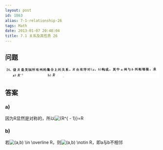 ```yaml
---
layout: post
id: 1863
alias: 7-1-relationship-26
tags: Math
date: 2013-01-07 20:48:04
title: 7.1 关系及其性质 26
---
```


## 问题

[![image](/user_images/1863-1.png "image")](/user_images/1863-1.png)

## 答案

### a)

因为R显然是对称的，所以![{R^{ - 1}}](http://chart.apis.google.com/chart?cht=tx&chs=1x0&chf=bg,s,FFFFFF00&chco=000000&chl=%7BR%5E%7B%20-%201%7D%7D)=R

### b)

若![(a,b) \in \overline R ](http://chart.apis.google.com/chart?cht=tx&chs=1x0&chf=bg,s,FFFFFF00&chco=000000&chl=%28a%2Cb%29%20%5Cin%20%5Coverline%20R%20)，则![(a,b) \notin R](http://chart.apis.google.com/chart?cht=tx&chs=1x0&chf=bg,s,FFFFFF00&chco=000000&chl=%28a%2Cb%29%20%5Cnotin%20R)，即a与b不相邻
